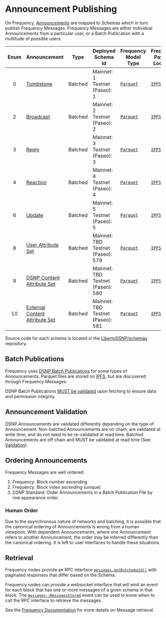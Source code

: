 # Announcement Publishing

On Frequency, [Announcements](../DSNP/Announcements.md) are mapped to Schemas which in turn publish Frequency Messages.
Frequency Messages are either individual Announcements from a particular user, or a Batch Publication with a multitude of possible users.

<!-- Links to https://frequency-chain.github.io/frequency should be updated with links to docs.frequency.xyz when able to be -->

<!-- Update ./Overview.md if a Schema Id is updated -->

| Enum | Announcement | Type | Deployed Schema Id | Frequency Model Type | Frequency Payload Location |
| :--: | --- | --- | --- | --- | --- |
| 0 | [Tombstone](../DSNP/Types/Tombstone.md) | Batched | Mainnet: 1<br />Testnet (Paseo): 1 | [`Parquet`](https://frequency-chain.github.io/frequency/common_primitives/schema/enum.ModelType.html#variant.Parquet) | [`IPFS`](https://frequency-chain.github.io/frequency/common_primitives/schema/enum.PayloadLocation.html#variant.IPFS) |
| 2 | [Broadcast](../DSNP/Types/Broadcast.md) | Batched | Mainnet: 2<br />Testnet (Paseo): 2 | [`Parquet`](https://frequency-chain.github.io/frequency/common_primitives/schema/enum.ModelType.html#variant.Parquet) | [`IPFS`](https://frequency-chain.github.io/frequency/common_primitives/schema/enum.PayloadLocation.html#variant.IPFS) |
| 3 | [Reply](../DSNP/Types/Reply.md) | Batched | Mainnet: 3<br />Testnet (Paseo): 3 | [`Parquet`](https://frequency-chain.github.io/frequency/common_primitives/schema/enum.ModelType.html#variant.Parquet) | [`IPFS`](https://frequency-chain.github.io/frequency/common_primitives/schema/enum.PayloadLocation.html#variant.IPFS) |
| 4 | [Reaction](../DSNP/Types/Reaction.md) | Batched | Mainnet: 4<br />Testnet (Paseo): 4 | [`Parquet`](https://frequency-chain.github.io/frequency/common_primitives/schema/enum.ModelType.html#variant.Parquet) | [`IPFS`](https://frequency-chain.github.io/frequency/common_primitives/schema/enum.PayloadLocation.html#variant.IPFS) |
| 6 | [Update](../DSNP/Types/Update.md) | Batched | Mainnet: 5<br />Testnet (Paseo): 5 | [`Parquet`](https://frequency-chain.github.io/frequency/common_primitives/schema/enum.ModelType.html#variant.Parquet) | [`IPFS`](https://frequency-chain.github.io/frequency/common_primitives/schema/enum.PayloadLocation.html#variant.IPFS) |
| 8 | [User Attribute Set](../DSNP/Types/UserAttributeSet.md) | Batched | Mainnet: TBD <br />Testnet (Paseo): 579 | [`Parquet`](https://frequency-chain.github.io/frequency/common_primitives/schema/enum.ModelType.html#variant.Parquet) | [`IPFS`](https://frequency-chain.github.io/frequency/common_primitives/schema/enum.PayloadLocation.html#variant.IPFS) |
| 9 | [DSNP Content Attribute Set](../DSNP/Types/DSNPContentAttributeSet.md) | Batched | Mainnet: TBD <br />Testnet (Paseo): 580 | [`Parquet`](https://frequency-chain.github.io/frequency/common_primitives/schema/enum.ModelType.html#variant.Parquet) | [`IPFS`](https://frequency-chain.github.io/frequency/common_primitives/schema/enum.PayloadLocation.html#variant.IPFS) |
| 10 | [External Content Attribute Set](../DSNP/Types/ExternalContentAttributeSet.md) | Batched | Mainnet: TBD <br />Testnet (Paseo): 581 | [`Parquet`](https://frequency-chain.github.io/frequency/common_primitives/schema/enum.ModelType.html#variant.Parquet) | [`IPFS`](https://frequency-chain.github.io/frequency/common_primitives/schema/enum.PayloadLocation.html#variant.IPFS) |

Source code for each schema is located in the [LibertyDSNP/schemas](https://github.com/LibertyDSNP/schemas) repository.

## Batch Publications

Frequency uses [DSNP Batch Publications](../DSNP/BatchPublications.md) for some types of Announcements.
Parquet files are stored on [IPFS](https://ipfs.io/), but are discovered through Frequency Messages.

DSNP Batch Publications [MUST be validated](./Validation.md) upon fetching to ensure data and permission integrity.

## Announcement Validation

DSNP Announcements are validated differently depending on the type of Announcement.
Non-batched Announcements are on chain, are validated at write time, and do not need to be re-validated at read time.
Batched Announcements are off chain and MUST be validated at read time (See: [Validation](./Validation.md)).

## Ordering Announcements

Frequency Messages are well ordered:

1. Frequency: Block number ascending
2. Frequency: Block index ascending (unique)
3. DSNP Standard: Order Announcements in a Batch Publication File by row appearance order.

### Human Order

Due to the asynchronous nature of networks and batching, it is possible that the canonical ordering of Announcements is wrong from a human viewpoint.
With dependent Announcements, where one Announcement refers to another Announcement, the order may be inferred differently than the canonical ordering.
It is left to user interfaces to handle these situations.

## Retrieval

Frequency nodes provide an RPC interface [`messages.getBySchemaId()`](https://frequency-chain.github.io/frequency/pallet_messages_rpc/trait.MessagesApiClient.html#method.get_messages_by_schema) with paginated responses that differ based on the Schema.

Frequency nodes can provide a websocket interface that will emit an event for each block that has one or more messages of a given schema in that block.
The [`messages::MessagesStored`](https://frequency-chain.github.io/frequency/pallet_messages/pallet/enum.Event.html#variant.MessagesStored) event can be used to know when to call the RPC interface to retrieve the messages.

See the [Frequency Documentation](https://frequency-chain.github.io/frequency/pallet_messages_rpc/trait.MessagesApiClient.html#method.get_messages_by_schema) for more details on Message retrieval.
